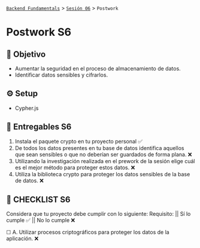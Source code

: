 [`Backend Fundamentals`](../../README.md) > [`Sesión 06`](../README.md) > `Postwork`

# Postwork S6

## 🎯 Objetivo

- Aumentar la seguridad en el proceso de almacenamiento de datos.
- Identificar datos sensibles y cifrarlos.

## ⚙️ Setup

- Cypher.js

## 📑 Entregables S6

1. Instala el paquete crypto en tu proyecto personal    ✅ 
2. De todos los datos presentes en tu base de datos identifica aquellos que sean sensibles o que no deberían ser guardados de forma plana.  ❌
3. Utilizando la investigación realizada en el prework de la sesión elige cuál es el mejor método para proteger estos datos.  ❌
4. Utiliza la biblioteca crypto para proteger los datos sensibles de la base de datos.  ❌

## 📑 CHECKLIST S6

Considera que tu proyecto debe cumplir con lo siguiente:
Requisito:  ||  Sí lo cumple    ✅  ||  	No lo cumple    ❌

☐ A. Utilizar procesos criptográficos para proteger los datos de la aplicación.   ❌		